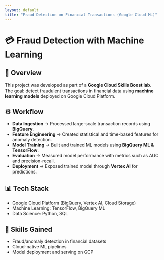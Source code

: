 ```yaml
---
layout: default
title: "Fraud Detection on Financial Transactions (Google Cloud ML)"
---
```


# 💳 Fraud Detection with Machine Learning

## 📌 Overview
This project was developed as part of a **Google Cloud Skills Boost lab**.  
The goal: detect fraudulent transactions in financial data using **machine learning models** deployed on Google Cloud Platform.

## ⚙️ Workflow
- **Data Ingestion** → Processed large-scale transaction records using **BigQuery**.  
- **Feature Engineering** → Created statistical and time-based features for anomaly detection.  
- **Model Training** → Built and trained ML models using **BigQuery ML & TensorFlow**.  
- **Evaluation** → Measured model performance with metrics such as AUC and precision-recall.  
- **Deployment** → Exposed trained model through **Vertex AI** for predictions.  

## 📊 Tech Stack
- Google Cloud Platform (BigQuery, Vertex AI, Cloud Storage)  
- Machine Learning: TensorFlow, BigQuery ML  
- Data Science: Python, SQL  

## 📝 Skills Gained
- Fraud/anomaly detection in financial datasets  
- Cloud-native ML pipelines  
- Model deployment and serving on GCP  

